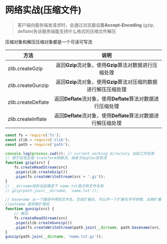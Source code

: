 # 网络实战(压缩文件)

> 客户端向服务端发请求时，会通过浏览器设置**Accept-Encoding** (gzip, deflate)告诉服务端能支持什么格式的压缩文件解压

压缩对象和解压压缩对象都是一个可读可写流

方法|说明
-|:-:|
zlib.createGzip|返回**Gzip**流对象，使用**Gzip**算法对数据进行压缩处理
zlib.createGunzip|返回**Gzip**流对象，使用**Gzip**算法对压缩的数据进行解压压缩处理
zlib.createDeflate|返回**Deflate**流对象，使用**Deflate**算法对数据进行压缩处理
zlib.createInflate|返回**Deflate**流对象，使用**Deflate**算法对数据进行解压缩处理

``` javascript
const fs = require('fs');
const zlib = require('zlib');
const path = require('path');

console.log(process.cwd()); // current working directory 当前工作目录
// 用于实现压缩 transform转换流，继承于duplex双攻流
function gzip(src) {
    fs.createReadStream(src)
    .pipe(zlib.createGzip())
    .pipe(fs.createWriteStream(src + '.gz'));
}
// __dirname找到当前路径下 name.txt是示例文件名称
// gzip(path.join(__dirname, 'name.txt'));

// basename 从一个路径中得到文件名，包括扩展名，可以传一个扩展名字符参数，去掉扩展名
//extname 是获取扩展名
function gunzip(src) {
    // 解压
    fs.createReadStream(src)
    .pipe(zlib.createGunzip())
    .pipe(fs.createWriteStream(path.join(__dirname, path.basename(src, '.gz'))));
}
gunzip(path.join(__dirname, 'name.txt.gz'));
```
